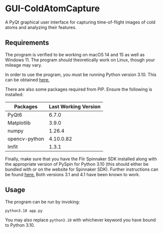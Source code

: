# GUI-ColdAtomCapture
A PyQt graphical user interface for capturing time-of-flight images of cold atoms and analyzing their features.

## Requirements

The program is verified to be working on macOS 14 and 15 as well as Windows 11. The program *should* theoretically work on Linux, though your mileage may vary.

In order to use the program, you must be running Python version 3.10. This can be obtained [here.](https://python.org)

There are also some packages required from PIP. Ensure the following is installed:

|Packages|Last Working Version|
|--------|----|
|PyQt6|6.7.0|
|Matplotlib|3.9.0|
|numpy|1.26.4|
|opencv-python|4.10.0.82|
|lmfit|1.3.1|

Finally, make sure that you have the Flir Spinnaker SDK installed along with the appropriate version of PySpin for Python 3.10 (this should either be bundled with or on the website for Spinnaker SDK). Further instructions can be found [here.](https://www.flir.ca/products/spinnaker-sdk/) Both versions 3.1 and 4.1 have been known to work.

## Usage

The program can be run by invoking:

```sh
python3.10 app.py
```

You may also replace `python3.10` with whichever keyword you have bound to Python 3.10.